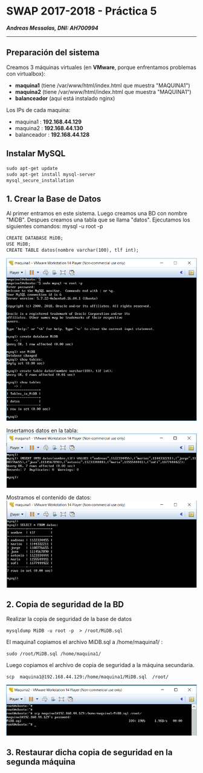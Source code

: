 # SWAP 2017-2018 -  Práctica 5
***Andreas Messalas, DNI: AH700994***

----------

## Preparación del sistema


Creamos 3 máquinas virtuales (en **VMware**, porque enfrentamos problemas con virtualbox):  
* **maquina1** (tiene /var/www/html/index.html que muestra "MAQUINA1")
* **maquina2** (tiene /var/www/html/index.html que muestra "MAQUINA1")
* **balanceador** (aquí está instalado nginx)

Los IPs de cada maquina:
* maquina1   : **192.168.44.129**
* maquina2   : **192.168.44.130**
* balanceador : **192.168.44.128**  

## **Instalar MySQL**

    sudo apt-get update
    sudo apt-get install mysql-server
    mysql_secure_installation

## **1. Crear la Base de Datos**
Al primer entramos en este sistema. Luego creamos una BD con nombre "MiDB". Despues creamos una tabla que se llama "datos". Ejecutamos los siguientes comandos:
mysql -u root -p

    CREATE DATABASE MiDB;
    USE MiDB;
    CREATE TABLE datos(nombre varchar(100), tlf int);

![enter image description here](https://raw.githubusercontent.com/andreasmess/swap1718/master/practica5/1.PNG)

Insertamos datos en la tabla:
![enter image description here](https://raw.githubusercontent.com/andreasmess/swap1718/master/practica5/2.PNG)

Mostramos el contenido de datos:
![enter image description here](https://github.com/andreasmess/swap1718/blob/master/3.PNG?raw=true)

## **2. Copia de seguridad de la BD**

Realizar la copia de seguridad de la base de datos

    mysqldump MiDB -u root -p  > /root/MiDB.sql

El maquina1 copiamos el archivo MiDB.sql a /home/maquina1/ : 

    sudo /root/MiDB.sql /home/maquina1/

Luego copiamos el archivo de copia de seguridad a la máquina  secundaria. 

    scp  maquina1@192.168.44.129:/home/maquina1/MiDB.sql  /root/

![enter image description here](https://raw.githubusercontent.com/andreasmess/swap1718/master/practica5/4.PNG)

## **3. Restaurar dicha copia de seguridad en la segunda máquina**
